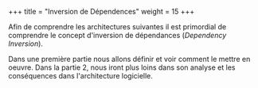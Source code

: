+++
title = "Inversion de Dépendences"
weight = 15
+++

Afin de comprendre les architectures suivantes il est primordial de comprendre le concept d'inversion de dépendances (*Dependency Inversion*).

Dans une première partie nous allons définir et voir comment le mettre en oeuvre. Dans la partie 2, nous iront plus loins dans son analyse et les conséquences dans l'architecture logicielle.
